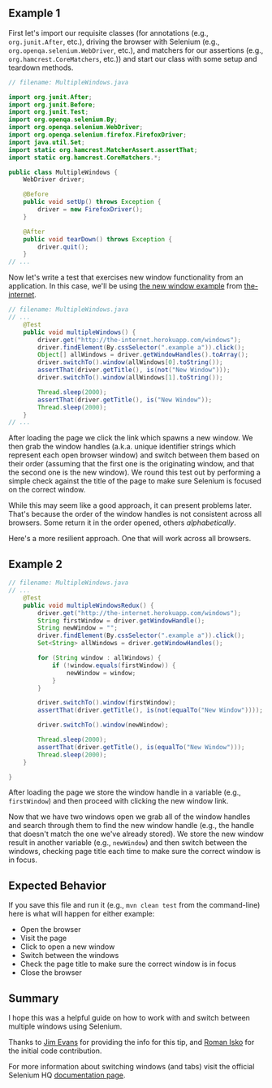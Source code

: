 ## Example 1

First let's import our requisite classes (for annotations (e.g., `org.junit.After`, etc.), driving the browser with Selenium (e.g., `org.openqa.selenium.WebDriver`, etc.), and matchers for our assertions (e.g., `org.hamcrest.CoreMatchers`, etc.)) and start our class with some setup and teardown methods.

```java
// filename: MultipleWindows.java

import org.junit.After;
import org.junit.Before;
import org.junit.Test;
import org.openqa.selenium.By;
import org.openqa.selenium.WebDriver;
import org.openqa.selenium.firefox.FirefoxDriver;
import java.util.Set;
import static org.hamcrest.MatcherAssert.assertThat;
import static org.hamcrest.CoreMatchers.*;

public class MultipleWindows {
    WebDriver driver;

    @Before
    public void setUp() throws Exception {
        driver = new FirefoxDriver();
    }

    @After
    public void tearDown() throws Exception {
        driver.quit();
    }
// ...
```

Now let's write a test that exercises new window functionality from an application. In this case, we'll be using [the new window example](http://the-internet.herokuapp.com/windows) from [the-internet](https://github.com/tourdedave/the-internet).

```java
// filename: MultipleWindows.java
// ...
    @Test
    public void multipleWindows() {
        driver.get("http://the-internet.herokuapp.com/windows");
        driver.findElement(By.cssSelector(".example a")).click();
        Object[] allWindows = driver.getWindowHandles().toArray();
        driver.switchTo().window(allWindows[0].toString());
        assertThat(driver.getTitle(), is(not("New Window")));
        driver.switchTo().window(allWindows[1].toString());

        Thread.sleep(2000);
        assertThat(driver.getTitle(), is("New Window"));
        Thread.sleep(2000);
    }
// ...
```

After loading the page we click the link which spawns a new window. We then grab the window handles (a.k.a. unique identifier strings which represent each open browser window) and switch between them based on their order (assuming that the first one is the originating window, and that the second one is the new window). We round this test out by performing a simple check against the title of the page to make sure Selenium is focused on the correct window.

While this may seem like a good approach, it can present problems later. That's because the order of the window handles is not consistent across all browsers. Some return it in the order opened, others _alphabetically_.

Here's a more resilient approach. One that will work across all browsers.

## Example 2

```java
// filename: MultipleWindows.java
// ...
    @Test
    public void multipleWindowsRedux() {
        driver.get("http://the-internet.herokuapp.com/windows");
        String firstWindow = driver.getWindowHandle();
        String newWindow = "";
        driver.findElement(By.cssSelector(".example a")).click();
        Set<String> allWindows = driver.getWindowHandles();

        for (String window : allWindows) {
            if (!window.equals(firstWindow)) {
                newWindow = window;
            }
        }

        driver.switchTo().window(firstWindow);
        assertThat(driver.getTitle(), is(not(equalTo("New Window"))));

        driver.switchTo().window(newWindow);

        Thread.sleep(2000);
        assertThat(driver.getTitle(), is(equalTo("New Window")));
        Thread.sleep(2000);
    }

}
```

After loading the page we store the window handle in a variable (e.g., `firstWindow`) and then proceed with clicking the new window link.

Now that we have two windows open we grab all of the window handles and search through them to find the new window handle (e.g., the handle that doesn't match the one we've already stored). We store the new window result in another variable (e.g., `newWindow`) and then switch between the windows, checking page title each time to make sure the correct window is in focus.

## Expected Behavior

If you save this file and run it (e.g., `mvn clean test` from the command-line) here is what will happen for either example:

- Open the browser
- Visit the page
- Click to open a new window
- Switch between the windows
- Check the page title to make sure the correct window is in focus
- Close the browser

## Summary

I hope this was a helpful guide on how to work with and switch between multiple windows using Selenium.

Thanks to [Jim Evans](https://twitter.com/jimevansmusic) for providing the info for this tip, and [Roman Isko](https://github.com/RomanIsko) for the initial code contribution.

For more information about switching windows (and tabs) visit the official Selenium HQ [documentation page](https://www.selenium.dev/documentation/webdriver/interactions/windows/).
